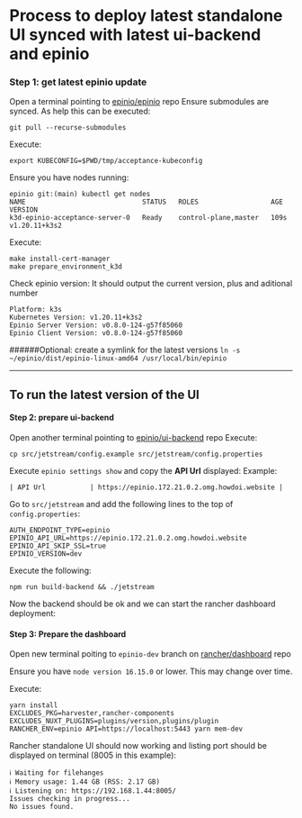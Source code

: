 # Process to deploy latest standalone UI  synced with latest ui-backend and epinio

### Step 1: get latest epinio update

Open a terminal pointing to [epinio/epinio](https://github.com/epinio/epinio) repo
Ensure submodules are synced. As help this can be executed:
```
git pull --recurse-submodules
```
Execute:
```
export KUBECONFIG=$PWD/tmp/acceptance-kubeconfig
```
Ensure you have nodes running:

```
epinio git:(main) kubectl get nodes
NAME                             STATUS   ROLES                  AGE    VERSION 
k3d-epinio-acceptance-server-0   Ready    control-plane,master   109s   v1.20.11+k3s2 
```
Execute:
```
make install-cert-manager
make prepare_environment_k3d  
```
Check epinio version:
It should output the current version, plus and aditional number

```✔️  Epinio Environment 
Platform: k3s 
Kubernetes Version: v1.20.11+k3s2 
Epinio Server Version: v0.8.0-124-g57f85060 
Epinio Client Version: v0.8.0-124-g57f85060 
```
######Optional: create a symlink for the latest versions
`ln -s ~/epinio/dist/epinio-linux-amd64 /usr/local/bin/epinio`

---

## To run the latest version of the UI

#### Step 2: prepare ui-backend

Open another terminal pointing to [epinio/ui-backend](https://github.com/epinio/ui-backend) repo
Execute:

```
cp src/jetstream/config.example src/jetstream/config.properties 
```

Execute `epinio settings show` and copy the **API Url** displayed:
Example:

```
| API Url           | https://epinio.172.21.0.2.omg.howdoi.website |
```

Go to `src/jetstream` and add the following lines to the top of `config.properties`:
```
AUTH_ENDPOINT_TYPE=epinio
EPINIO_API_URL=https://epinio.172.21.0.2.omg.howdoi.website
EPINIO_API_SKIP_SSL=true
EPINIO_VERSION=dev
```

Execute the following:
```
npm run build-backend && ./jetstream 
```

Now the backend should be ok and we can start the rancher dashboard deployment:
<br />

#### Step 3: Prepare the dashboard 

Open new terminal poiting to `epinio-dev` branch on [rancher/dashboard](https://github.com/rancher/dashboard/tree/epinio-dev) repo

Ensure you have `node version 16.15.0` or lower. This may change over time.

Execute:
```
yarn install 
EXCLUDES_PKG=harvester,rancher-components EXCLUDES_NUXT_PLUGINS=plugins/version,plugins/plugin RANCHER_ENV=epinio API=https://localhost:5443 yarn mem-dev
``` 

Rancher standalone UI should now working and listing port should be displayed on terminal (8005 in this example):

```
ℹ Waiting for filehanges                                                                                                                                                                    
ℹ Memory usage: 1.44 GB (RSS: 2.17 GB)                                                                                                                                       
ℹ Listening on: https://192.168.1.44:8005/                                                                                                                                  
Issues checking in progress...                                                                                                                                         
No issues found.  
```
